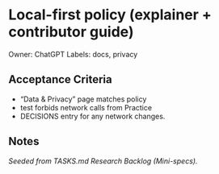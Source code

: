 # Local-first policy (explainer + contributor guide)

Owner: ChatGPT
Labels: docs, privacy

## Acceptance Criteria
- “Data & Privacy” page matches policy
- test forbids network calls from Practice
- DECISIONS entry for any network changes.

## Notes
_Seeded from TASKS.md Research Backlog (Mini-specs)._